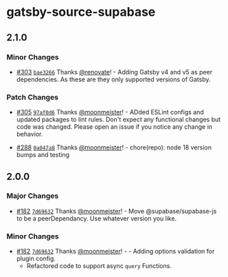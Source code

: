 # gatsby-source-supabase

## 2.1.0

### Minor Changes

- [#303](https://github.com/gatsby-uc/plugins/pull/303) [`bae3266`](https://github.com/gatsby-uc/plugins/commit/bae326612720b00116aea0928fc84a01a328fbb7) Thanks [@renovate](https://github.com/apps/renovate)! - Adding Gatsby v4 and v5 as peer dependencies. As these are they only supported versions of Gatsby.

### Patch Changes

- [#305](https://github.com/gatsby-uc/plugins/pull/305) [`97af0d6`](https://github.com/gatsby-uc/plugins/commit/97af0d667d8f6e5265773f9cdb8eb0a184b9a6fa) Thanks [@moonmeister](https://github.com/moonmeister)! - ADded ESLint configs and updated packages to lint rules. Don't expect any functional changes but code was changed. Please open an issue if you notice any change in behavior.

- [#288](https://github.com/gatsby-uc/plugins/pull/288) [`0a047a8`](https://github.com/gatsby-uc/plugins/commit/0a047a8a241c82205b7ac43abcb7f3b9ca5b97a0) Thanks [@moonmeister](https://github.com/moonmeister)! - chore(repo): node 18 version bumps and testing

## 2.0.0

### Major Changes

- [#182](https://github.com/gatsby-uc/plugins/pull/182) [`7d69632`](https://github.com/gatsby-uc/plugins/commit/7d69632231007ad5b66819a8db32aad608e78718) Thanks [@moonmeister](https://github.com/moonmeister)! - Move @supabase/supabase-js to be a peerDependancy. Use whatever version you like.

### Minor Changes

- [#182](https://github.com/gatsby-uc/plugins/pull/182) [`7d69632`](https://github.com/gatsby-uc/plugins/commit/7d69632231007ad5b66819a8db32aad608e78718) Thanks [@moonmeister](https://github.com/moonmeister)! - - Adding options validation for plugin config.
  - Refactored code to support async `query` Functions.
